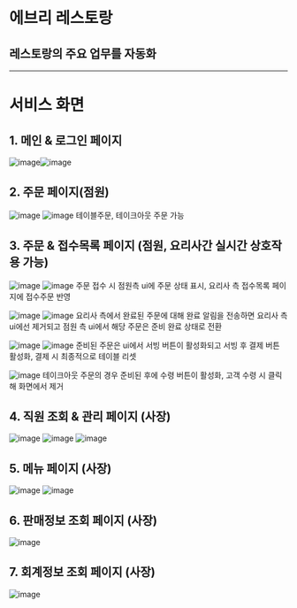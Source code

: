 # 에브리 레스토랑
## 레스토랑의 주요 업무를 자동화 
------------

# 서비스 화면
## 1. 메인 & 로그인 페이지
![image](https://user-images.githubusercontent.com/57261470/111029794-f8fcf480-8441-11eb-8aec-177e2eb28180.png)![image](https://user-images.githubusercontent.com/57261470/111029837-3792af00-8442-11eb-9424-480fc2d150de.png)

## 2. 주문 페이지(점원)
![image](https://user-images.githubusercontent.com/57261470/111029887-80e2fe80-8442-11eb-8d14-f7d172507480.png)
![image](https://user-images.githubusercontent.com/57261470/111029907-a5d77180-8442-11eb-96fc-9ba8a35dbc93.png)
테이블주문, 테이크아웃 주문 가능

## 3. 주문 & 접수목록 페이지 (점원, 요리사간 실시간 상호작용 가능)
![image](https://user-images.githubusercontent.com/57261470/111030061-9d336b00-8443-11eb-963a-7ce98c926cef.png)
![image](https://user-images.githubusercontent.com/57261470/111030070-b63c1c00-8443-11eb-8d05-a1a7df8c863a.png)
주문 접수 시 점원측 ui에 주문 상태 표시, 요리사 측 접수목록 페이지에 접수주문 반영

![image](https://user-images.githubusercontent.com/57261470/111030138-0fa44b00-8444-11eb-8492-299ef4374d43.png)
![image](https://user-images.githubusercontent.com/57261470/111030111-f9968a80-8443-11eb-92bd-364184792ba5.png)
요리사 측에서 완료된 주문에 대해 완료 알림을 전송하면 요리사 측 ui에선 제거되고 점원 측 ui에서 해당 주문은 준비 완료 상태로 전환

![image](https://user-images.githubusercontent.com/57261470/111030375-3747e300-8445-11eb-9bff-d77bb1d5ca64.png)
![image](https://user-images.githubusercontent.com/57261470/111030394-4fb7fd80-8445-11eb-822e-ed25e2d7a611.png)
준비된 주문은 ui에서 서빙 버튼이 활성화되고 서빙 후 결제 버튼 활성화, 결제 시 최종적으로 테이블 리셋

![image](https://user-images.githubusercontent.com/57261470/111030436-9a397a00-8445-11eb-91fc-d9a72ad748d6.png)
테이크아웃 주문의 경우 준비된 후에 수령 버튼이 활성화, 고객 수령 시 클릭해 화면에서 제거

## 4. 직원 조회 & 관리 페이지 (사장)
![image](https://user-images.githubusercontent.com/57261470/111030491-da98f800-8445-11eb-9729-98536c79ae3e.png)
![image](https://user-images.githubusercontent.com/57261470/111030527-1b910c80-8446-11eb-8827-e31283f9132f.png)
![image](https://user-images.githubusercontent.com/57261470/111030545-3499bd80-8446-11eb-85df-f9589216e8ba.png)

## 5. 메뉴 페이지 (사장)
![image](https://user-images.githubusercontent.com/57261470/111030562-5a26c700-8446-11eb-878b-2d61a18604fd.png)
![image](https://user-images.githubusercontent.com/57261470/111030582-6874e300-8446-11eb-90f3-8bc78b06fd2f.png)

## 6. 판매정보 조회 페이지 (사장)
![image](https://user-images.githubusercontent.com/57261470/111030597-804c6700-8446-11eb-9fbb-e032155e0095.png)

## 7. 회계정보 조회 페이지 (사장)
![image](https://user-images.githubusercontent.com/57261470/111030605-922e0a00-8446-11eb-9ccf-e24c6e28bb76.png)




